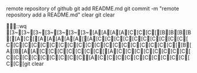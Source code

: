 remote repository of github
git add README.md
git commit -m "remote repository add a README.md"
clear
git clear



::wq
[3~[3~[3~[3~[3~[3~[3~[A[A[A[A[C[C[C[[B[B[B[B[[A[C[[A[A[A[A[A[[A[C[C[C[C[C[C[C[C[C[C[C[C[C[C[C[C[C[C[C[C[C[C[C[C[C[C[C[C[C[[B[A[B[A[A[C[C[C[C[C[C[C[[A[C[C[C[C[C[C[C[C[C[C[C[C[C[C[C[C[C[A[C[C[C[C[C[C[C[C[C[C[C[C[git clear
























